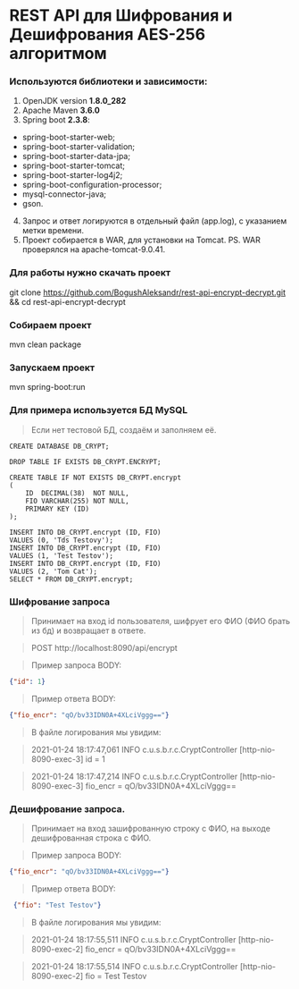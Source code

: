 # REST API для Шифрования и Дешифрования AES-256 алгоритмом
### Используются библиотеки и зависимости:
1. OpenJDK version **1.8.0_282**
2. Apache Maven **3.6.0**
3. Spring boot **2.3.8**:
  + spring-boot-starter-web;
  + spring-boot-starter-validation;
  + spring-boot-starter-data-jpa;
  + spring-boot-starter-tomcat;
  + spring-boot-starter-log4j2;
  + spring-boot-configuration-processor;
  + mysql-connector-java;
  + gson.
4. Запрос и ответ логируются в отдельный файл (app.log), с указанием метки времени.
5. Проект собирается в WAR, для установки на Tomcat.
PS. WAR проверялся на apache-tomcat-9.0.41.
### Для работы нужно скачать проект 
git clone https://github.com/BogushAleksandr/rest-api-encrypt-decrypt.git && cd rest-api-encrypt-decrypt
### Собираем проект
mvn clean package
### Запускаем проект 
mvn spring-boot:run
### Для примера используется БД MySQL
>Если нет тестовой БД, создаём и заполняем её.
```mysql
CREATE DATABASE DB_CRYPT;

DROP TABLE IF EXISTS DB_CRYPT.ENCRYPT;

CREATE TABLE IF NOT EXISTS DB_CRYPT.encrypt
(
    ID  DECIMAL(38)  NOT NULL,
    FIO VARCHAR(255) NOT NULL,
    PRIMARY KEY (ID)
);

INSERT INTO DB_CRYPT.encrypt (ID, FIO)
VALUES (0, 'Tds Testovy');
INSERT INTO DB_CRYPT.encrypt (ID, FIO)
VALUES (1, 'Test Testov');
INSERT INTO DB_CRYPT.encrypt (ID, FIO)
VALUES (2, 'Tom Cat');
SELECT * FROM DB_CRYPT.encrypt;
```
### Шифрование запроса
>Принимает на вход id пользователя, шифрует его ФИО (ФИО брать из бд) и возвращает в ответе.

>POST http://localhost:8090/api/encrypt

>Пример запроса BODY:
```json
{"id": 1}
```
>Пример ответа BODY:
```json
{"fio_encr": "qO/bv33IDN0A+4XLciVggg=="}
```
>В файле логирования мы увидим:

> 2021-01-24 18:17:47,061 INFO c.u.s.b.r.c.CryptController [http-nio-8090-exec-3] id = 1

> 2021-01-24 18:17:47,214 INFO c.u.s.b.r.c.CryptController [http-nio-8090-exec-3] fio_encr = qO/bv33IDN0A+4XLciVggg==

### Дешифрование запроса.
>   Принимает на вход зашифрованную строку с ФИО, на выходе дешифрованная строка с ФИО.

>   Пример запроса BODY:
```json
{"fio_encr": "qO/bv33IDN0A+4XLciVggg=="}
```
>   Пример ответа BODY:

```json
 {"fio": "Test Testov"}
```  
>В файле логирования мы увидим:

> 2021-01-24 18:17:55,511 INFO c.u.s.b.r.c.CryptController [http-nio-8090-exec-2] fio_encr = qO/bv33IDN0A+4XLciVggg==

> 2021-01-24 18:17:55,514 INFO c.u.s.b.r.c.CryptController [http-nio-8090-exec-2] fio = Test Testov
